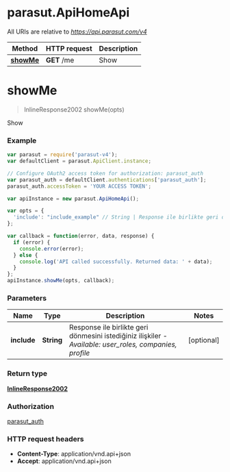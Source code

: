 # parasut.ApiHomeApi

All URIs are relative to *https://api.parasut.com/v4*

Method | HTTP request | Description
------------- | ------------- | -------------
[**showMe**](ApiHomeApi.md#showMe) | **GET** /me | Show


<a name="showMe"></a>
# **showMe**
> InlineResponse2002 showMe(opts)

Show



### Example
```javascript
var parasut = require('parasut-v4');
var defaultClient = parasut.ApiClient.instance;

// Configure OAuth2 access token for authorization: parasut_auth
var parasut_auth = defaultClient.authentications['parasut_auth'];
parasut_auth.accessToken = 'YOUR ACCESS TOKEN';

var apiInstance = new parasut.ApiHomeApi();

var opts = { 
  'include': "include_example" // String | Response ile birlikte geri dönmesini istediğiniz ilişkiler - *Available: user_roles, companies, profile*
};

var callback = function(error, data, response) {
  if (error) {
    console.error(error);
  } else {
    console.log('API called successfully. Returned data: ' + data);
  }
};
apiInstance.showMe(opts, callback);
```

### Parameters

Name | Type | Description  | Notes
------------- | ------------- | ------------- | -------------
 **include** | **String**| Response ile birlikte geri dönmesini istediğiniz ilişkiler - *Available: user_roles, companies, profile* | [optional] 

### Return type

[**InlineResponse2002**](InlineResponse2002.md)

### Authorization

[parasut_auth](../README.md#parasut_auth)

### HTTP request headers

 - **Content-Type**: application/vnd.api+json
 - **Accept**: application/vnd.api+json

